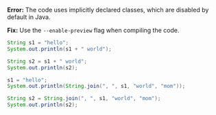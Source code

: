**Error:** The code uses implicitly declared classes, which are disabled by default in Java.

**Fix:** Use the `--enable-preview` flag when compiling the code.

```java
String s1 = "hello";
System.out.println(s1 + " world");

String s2 = s1 + " world";
System.out.println(s2);

s1 = "hello";
System.out.println(String.join(", ", s1, "world", "mom"));

String s2 = String.join(", ", s1, "world", "mom");
System.out.println(s2);
```
